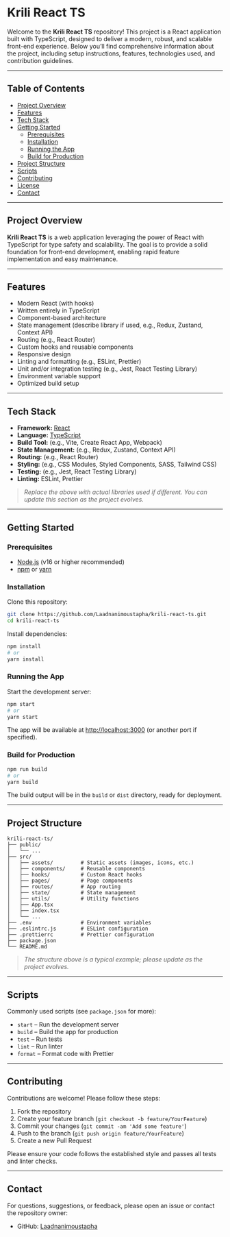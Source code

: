 # Krili React TS

Welcome to the **Krili React TS** repository! This project is a React application built with TypeScript, designed to deliver a modern, robust, and scalable front-end experience. Below you’ll find comprehensive information about the project, including setup instructions, features, technologies used, and contribution guidelines.

---

## Table of Contents

- [Project Overview](#project-overview)
- [Features](#features)
- [Tech Stack](#tech-stack)
- [Getting Started](#getting-started)
  - [Prerequisites](#prerequisites)
  - [Installation](#installation)
  - [Running the App](#running-the-app)
  - [Build for Production](#build-for-production)
- [Project Structure](#project-structure)
- [Scripts](#scripts)
- [Contributing](#contributing)
- [License](#license)
- [Contact](#contact)

---

## Project Overview

**Krili React TS** is a web application leveraging the power of React with TypeScript for type safety and scalability. The goal is to provide a solid foundation for front-end development, enabling rapid feature implementation and easy maintenance.

---

## Features

- Modern React (with hooks)
- Written entirely in TypeScript
- Component-based architecture
- State management (describe library if used, e.g., Redux, Zustand, Context API)
- Routing (e.g., React Router)
- Custom hooks and reusable components
- Responsive design
- Linting and formatting (e.g., ESLint, Prettier)
- Unit and/or integration testing (e.g., Jest, React Testing Library)
- Environment variable support
- Optimized build setup

---

## Tech Stack

- **Framework:** [React](https://reactjs.org/)
- **Language:** [TypeScript](https://www.typescriptlang.org/)
- **Build Tool:** (e.g., Vite, Create React App, Webpack)  
- **State Management:** (e.g., Redux, Zustand, Context API)  
- **Routing:** (e.g., React Router)  
- **Styling:** (e.g., CSS Modules, Styled Components, SASS, Tailwind CSS)  
- **Testing:** (e.g., Jest, React Testing Library)  
- **Linting:** ESLint, Prettier

> _Replace the above with actual libraries used if different. You can update this section as the project evolves._

---

## Getting Started

### Prerequisites

- [Node.js](https://nodejs.org/) (v16 or higher recommended)
- [npm](https://www.npmjs.com/) or [yarn](https://yarnpkg.com/)

### Installation

Clone this repository:

```sh
git clone https://github.com/Laadnanimoustapha/krili-react-ts.git
cd krili-react-ts
```

Install dependencies:

```sh
npm install
# or
yarn install
```

### Running the App

Start the development server:

```sh
npm start
# or
yarn start
```

The app will be available at [http://localhost:3000](http://localhost:3000) (or another port if specified).

### Build for Production

```sh
npm run build
# or
yarn build
```

The build output will be in the `build` or `dist` directory, ready for deployment.

---

## Project Structure

```
krili-react-ts/
├── public/
│   └── ...
├── src/
│   ├── assets/         # Static assets (images, icons, etc.)
│   ├── components/     # Reusable components
│   ├── hooks/          # Custom React hooks
│   ├── pages/          # Page components
│   ├── routes/         # App routing
│   ├── state/          # State management
│   ├── utils/          # Utility functions
│   ├── App.tsx
│   ├── index.tsx
│   └── ...
├── .env                # Environment variables
├── .eslintrc.js        # ESLint configuration
├── .prettierrc         # Prettier configuration
├── package.json
└── README.md
```

> _The structure above is a typical example; please update as the project evolves._

---

## Scripts

Commonly used scripts (see `package.json` for more):

- `start` – Run the development server
- `build` – Build the app for production
- `test` – Run tests
- `lint` – Run linter
- `format` – Format code with Prettier

---

## Contributing

Contributions are welcome! Please follow these steps:

1. Fork the repository
2. Create your feature branch (`git checkout -b feature/YourFeature`)
3. Commit your changes (`git commit -am 'Add some feature'`)
4. Push to the branch (`git push origin feature/YourFeature`)
5. Create a new Pull Request

Please ensure your code follows the established style and passes all tests and linter checks.

---


## Contact

For questions, suggestions, or feedback, please open an issue or contact the repository owner:

- GitHub: [Laadnanimoustapha](https://github.com/Laadnanimoustapha)

